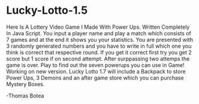 # Lucky-Lotto-1.5
Here Is A Lottery Video Game I Made With Power Ups. Written Completely In Java Script.
You input a player name and play a match which consists of 7 games and at the end it shows you your statistics.
You are presented with 3 randomly generated numbers and you have to write in full which one you think is correct that respective round.
If you get it correct first try you get 2 score but 1 score if on second attempt. After surppassing two attemps the game is over.
Play to find out the seven powerups you can use in Game!
Working on new version. 
Lucky Lotto 1.7 will include a Backpack to store Power Ups, 3 Demons and an after game store which you can purchase Mystery Boxes.

-Thomas Botea
